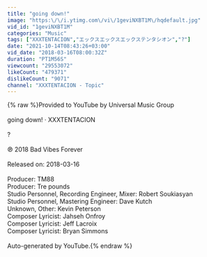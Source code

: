 ```yaml
---
title: "going down!"
image: "https:\/\/i.ytimg.com\/vi\/1geviNXBT1M\/hqdefault.jpg"
vid_id: "1geviNXBT1M"
categories: "Music"
tags: ["XXXTENTACION","エックスエックスエックステンタシオン","?"]
date: "2021-10-14T08:43:26+03:00"
vid_date: "2018-03-16T08:00:32Z"
duration: "PT1M56S"
viewcount: "29553072"
likeCount: "479371"
dislikeCount: "9071"
channel: "XXXTENTACION - Topic"
---
```

{% raw %}Provided to YouTube by Universal Music Group<br /><br />going down! · XXXTENTACION<br /><br />?<br /><br />℗ 2018 Bad Vibes Forever<br /><br />Released on: 2018-03-16<br /><br />Producer: TM88<br />Producer: Tre pounds<br />Studio  Personnel, Recording  Engineer, Mixer: Robert Soukiasyan<br />Studio  Personnel, Mastering  Engineer: Dave Kutch<br />Unknown, Other: Kevin Peterson<br />Composer  Lyricist: Jahseh Onfroy<br />Composer  Lyricist: Jeff Lacroix<br />Composer  Lyricist: Bryan Simmons<br /><br />Auto-generated by YouTube.{% endraw %}
